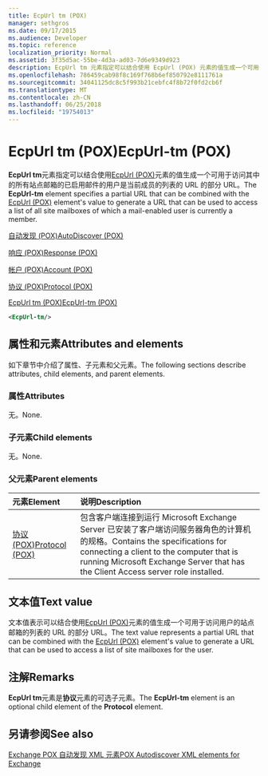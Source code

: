 ```yaml
---
title: EcpUrl tm (POX)
manager: sethgros
ms.date: 09/17/2015
ms.audience: Developer
ms.topic: reference
localization_priority: Normal
ms.assetid: 3f35d5ac-55be-4d3a-ad03-7d6e9349d923
description: EcpUrl tm 元素指定可以结合使用 EcpUrl (POX) 元素的值生成一个可用于访问其中的所有站点邮箱的已启用邮件的用户是当前成员的列表的 URL 的部分 URL。
ms.openlocfilehash: 786459cab98f8c169f768b6ef850792e8111761a
ms.sourcegitcommit: 34041125dc8c5f993b21cebfc4f8b72f0fd2cb6f
ms.translationtype: MT
ms.contentlocale: zh-CN
ms.lasthandoff: 06/25/2018
ms.locfileid: "19754013"
---
```

# <a name="ecpurl-tm-pox"></a><span data-ttu-id="26524-103">EcpUrl tm (POX)</span><span class="sxs-lookup"><span data-stu-id="26524-103">EcpUrl-tm (POX)</span></span>

<span data-ttu-id="26524-104">**EcpUrl tm**元素指定可以结合使用[EcpUrl (POX)](ecpurl-pox.md)元素的值生成一个可用于访问其中的所有站点邮箱的已启用邮件的用户是当前成员的列表的 URL 的部分 URL。</span><span class="sxs-lookup"><span data-stu-id="26524-104">The **EcpUrl-tm** element specifies a partial URL that can be combined with the [EcpUrl (POX)](ecpurl-pox.md) element's value to generate a URL that can be used to access a list of all site mailboxes of which a mail-enabled user is currently a member.</span></span> 
  
[<span data-ttu-id="26524-105">自动发现 (POX)</span><span class="sxs-lookup"><span data-stu-id="26524-105">AutoDiscover (POX)</span></span>](autodiscover-pox.md)
  
[<span data-ttu-id="26524-106">响应 (POX)</span><span class="sxs-lookup"><span data-stu-id="26524-106">Response (POX)</span></span>](response-pox.md)
  
[<span data-ttu-id="26524-107">帐户 (POX)</span><span class="sxs-lookup"><span data-stu-id="26524-107">Account (POX)</span></span>](account-pox.md)
  
[<span data-ttu-id="26524-108">协议 (POX)</span><span class="sxs-lookup"><span data-stu-id="26524-108">Protocol (POX)</span></span>](protocol-pox.md)
  
[<span data-ttu-id="26524-109">EcpUrl tm (POX)</span><span class="sxs-lookup"><span data-stu-id="26524-109">EcpUrl-tm (POX)</span></span>](ecpurl-tm-pox.md)
  
```XML
<EcpUrl-tm/>
```

## <a name="attributes-and-elements"></a><span data-ttu-id="26524-110">属性和元素</span><span class="sxs-lookup"><span data-stu-id="26524-110">Attributes and elements</span></span>

<span data-ttu-id="26524-111">如下章节中介绍了属性、子元素和父元素。</span><span class="sxs-lookup"><span data-stu-id="26524-111">The following sections describe attributes, child elements, and parent elements.</span></span>
  
### <a name="attributes"></a><span data-ttu-id="26524-112">属性</span><span class="sxs-lookup"><span data-stu-id="26524-112">Attributes</span></span>

<span data-ttu-id="26524-113">无。</span><span class="sxs-lookup"><span data-stu-id="26524-113">None.</span></span>
  
### <a name="child-elements"></a><span data-ttu-id="26524-114">子元素</span><span class="sxs-lookup"><span data-stu-id="26524-114">Child elements</span></span>

<span data-ttu-id="26524-115">无。</span><span class="sxs-lookup"><span data-stu-id="26524-115">None.</span></span>
  
### <a name="parent-elements"></a><span data-ttu-id="26524-116">父元素</span><span class="sxs-lookup"><span data-stu-id="26524-116">Parent elements</span></span>

|<span data-ttu-id="26524-117">**元素**</span><span class="sxs-lookup"><span data-stu-id="26524-117">**Element**</span></span>|<span data-ttu-id="26524-118">**说明**</span><span class="sxs-lookup"><span data-stu-id="26524-118">**Description**</span></span>|
|:-----|:-----|
|[<span data-ttu-id="26524-119">协议 (POX)</span><span class="sxs-lookup"><span data-stu-id="26524-119">Protocol (POX)</span></span>](protocol-pox.md) <br/> |<span data-ttu-id="26524-120">包含客户端连接到运行 Microsoft Exchange Server 已安装了客户端访问服务器角色的计算机的规格。</span><span class="sxs-lookup"><span data-stu-id="26524-120">Contains the specifications for connecting a client to the computer that is running Microsoft Exchange Server that has the Client Access server role installed.</span></span>  <br/> |
   
## <a name="text-value"></a><span data-ttu-id="26524-121">文本值</span><span class="sxs-lookup"><span data-stu-id="26524-121">Text value</span></span>

<span data-ttu-id="26524-122">文本值表示可以结合使用[EcpUrl (POX)](ecpurl-pox.md)元素的值生成一个可用于访问用户的站点邮箱的列表的 URL 的部分 URL。</span><span class="sxs-lookup"><span data-stu-id="26524-122">The text value represents a partial URL that can be combined with the [EcpUrl (POX)](ecpurl-pox.md) element's value to generate a URL that can be used to access a list of site mailboxes for the user.</span></span> 
  
## <a name="remarks"></a><span data-ttu-id="26524-123">注解</span><span class="sxs-lookup"><span data-stu-id="26524-123">Remarks</span></span>

<span data-ttu-id="26524-124">**EcpUrl tm**元素是**协议**元素的可选子元素。</span><span class="sxs-lookup"><span data-stu-id="26524-124">The **EcpUrl-tm** element is an optional child element of the **Protocol** element.</span></span> 
  
## <a name="see-also"></a><span data-ttu-id="26524-125">另请参阅</span><span class="sxs-lookup"><span data-stu-id="26524-125">See also</span></span>



[<span data-ttu-id="26524-126">Exchange POX 自动发现 XML 元素</span><span class="sxs-lookup"><span data-stu-id="26524-126">POX Autodiscover XML elements for Exchange</span></span>](pox-autodiscover-xml-elements-for-exchange.md)

